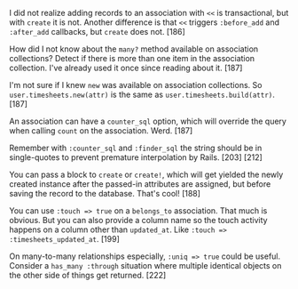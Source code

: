I did not realize adding records to an association with `<<` is transactional, but with `create` it is not. Another difference is that `<<` triggers `:before_add` and `:after_add` callbacks, but `create` does not. [186]

How did I not know about the `many?` method available on association collections? Detect if there is more than one item in the association collection. I've already used it once since reading about it. [187]

I'm not sure if I knew `new` was available on association collections. So `user.timesheets.new(attr)` is the same as `user.timesheets.build(attr)`. [187]

An association can have a `counter_sql` option, which will override the query when calling `count` on the association. Werd. [187]

Remember with `:counter_sql` and `:finder_sql` the string should be in single-quotes to prevent premature interpolation by Rails. [203] [212]

You can pass a block to `create` or `create!`, which will get yielded the newly created instance after the passed-in attributes are assigned, but before saving the record to the database. That's cool! [188]

You can use `:touch => true` on a `belongs_to` association. That much is obvious. But you can also provide a column name so the touch activity happens on a column other than `updated_at`. Like `:touch => :timesheets_updated_at`. [199]

On many-to-many relationships especially, `:uniq => true` could be useful. Consider a `has_many :through` situation where multiple identical objects on the other side of things get returned. [222]